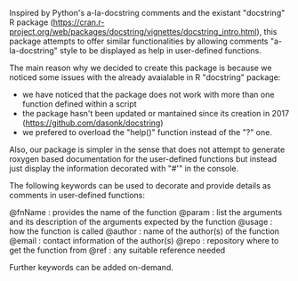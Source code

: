 Inspired by Python's a-la-docstring comments and the existant "docstring" R package (https://cran.r-project.org/web/packages/docstring/vignettes/docstring_intro.html), this package attempts to offer similar functionalities by allowing comments "a-la-docstring" style to be displayed as help in user-defined functions. 

The main reason why we decided to create this package is because we noticed some issues with the already avaialable in R "docstring" package:
* we have noticed that the package does not work with more than one function defined within a script
* the package hasn't been updated or mantained since its creation in 2017 (https://github.com/dasonk/docstring)
* we prefered to overload the "help()" function instead of the "?" one.

Also, our package is simpler in the sense that does not attempt to generate roxygen based documentation for the user-defined functions but instead just display the information decorated with "#'" in the console.

The following keywords can be used to decorate and provide details as comments in user-defined functions:

@fnName :  provides the name of the function
@param  :  list the arguments and its description of the arguments expected by the function
@usage  :  how the function is called
@author :  name of the author(s) of the function
@email  :  contact information of the author(s)
@repo   :  repository where to get the function from
@ref    :  any suitable reference needed

Further keywords can be added on-demand.
